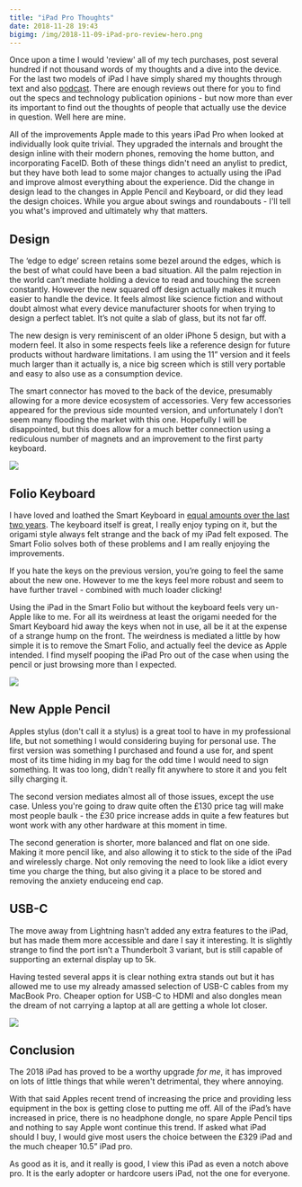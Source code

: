 ```yaml
---
title: "iPad Pro Thoughts"
date: 2018-11-28 19:43
bigimg: /img/2018-11-09-iPad-pro-review-hero.png
---
```

Once upon a time I would 'review' all of my tech purchases, post several hundred if not thousand words of my thoughts and a dive into the device. For the last two models of iPad I have simply shared my thoughts through text and also [podcast](https://byodpodcast.com). There are enough reviews out there for you to find out the specs and technology publication opinions - but now more than ever its important to find out the thoughts of people that actually use the device in question. Well here are mine.

All of the improvements Apple made to this years iPad Pro when looked at individually look quite trivial. They upgraded the internals and brought the design inline with their modern phones, removing the home button, and incorporating FaceID. Both of these things didn't need an anylist to predict, but they have both lead to some major changes to actually using the iPad and improve almost everything about the experience. Did the change in design lead to the changes in Apple Pencil and Keyboard, or did they lead the design choices. While you argue about swings and roundabouts - I'll tell you what's improved and ultimately why that matters.

## Design
The ‘edge to edge’ screen retains some bezel around the edges, which is the best of what could have been a bad situation. All the palm rejection in the world can’t mediate holding a device to read and touching the screen constantly. However the new squared off design actually makes it much easier to handle the device. It feels almost like science fiction and without doubt almost what every device manufacturer shoots for when trying to design a perfect tablet. It’s not quite a slab of glass, but its not far off.

The new design is very reminiscent of an older iPhone 5 design, but with a modern feel. It also in some respects feels like a reference design for future products without hardware limitations. I am using the 11” version and it feels much larger than it actually is, a nice big screen which is still very portable and easy to also use as a consumption device.

The smart connector has moved to the back of the device, presumably allowing for a more device ecosystem of accessories. Very few accessories appeared for the previous side mounted version, and unfortunately I don’t seem many flooding the market with this one. Hopefully I will be disappointed, but this does allow for a much better connection using a rediculous number of magnets and an improvement to the first party keyboard. 

![](https://www.gr36.com/img/2018-11-17-smartkeyboard-ipadpro.jpeg)

## Folio Keyboard
I have loved and loathed the Smart Keyboard in [equal amounts over the last two years](https://www.gr36.com/2018-11-17-ipad-smart-keyboard/). The keyboard itself is great, I really enjoy typing on it, but the origami style always felt strange and the back of my iPad felt exposed. The Smart Folio solves both of these problems and I am really enjoying the improvements.

If you hate the keys on the previous version, you’re going to feel the same about the new one. However to me the keys feel more robust and seem to have further travel - combined with much loader clicking!

Using the iPad in the Smart Folio but without the keyboard feels very un-Apple like to me. For all its weirdness at least the origami needed for the Smart Keyboard hid away the keys when not in use, all be it at the expense of a strange hump on the front. The weirdness is mediated a little by how simple it is to remove the Smart Folio, and actually feel the device as Apple intended. I find myself pooping the iPad Pro out of the case when using the pencil or just browsing more than I expected. 

![](https://gr36.com/img/2018-11-10-apple-pencil2018.jpeg)

## New Apple Pencil
Apples stylus (don't call it a stylus) is a great tool to have in my professional life, but not something I would considering buying for personal use. The first version was something I purchased and found a use for, and spent most of its time hiding in my bag for the odd time I would need to sign something. It was too long, didn't really fit anywhere to store it and you felt silly charging it.

The second version mediates almost all of those issues, except the use case. Unless you're going to draw quite often the £130 price tag will make most people baulk - the £30 price increase adds in quite a few features but wont work with any other hardware at this moment in time.

The second generation is shorter, more balanced and flat on one side. Making it more pencil like, and also allowing it to stick to the side of the iPad and wirelessly charge. Not only removing the need to look like a idiot every time you charge the thing, but also giving it a place to be stored and removing the anxiety enduceing end cap.

## USB-C
The move away from Lightning hasn’t added any extra features to the iPad, but has made them more accessible and dare I say it interesting. It is slightly strange to find the port isn’t a Thunderbolt 3 variant, but is still capable of supporting an external display up to 5k. 

Having tested several apps it is clear nothing extra stands out but it has allowed me to use my already amassed selection of USB-C cables from my MacBook Pro. Cheaper option for USB-C to HDMI and also dongles mean the dream of not carrying a laptop at all are getting a whole lot closer.

![](https://gr36.com/img/2018-11-07-iPad-pro2018-hero.jpeg)

## Conclusion
The 2018 iPad has proved to be a worthy upgrade *for me*, it has improved on lots of little things that while weren't detrimental, they where annoying. 

With that said Apples recent trend of increasing the price and providing less equipment in the box is getting close to putting me off. All of the iPad’s have increased in price, there is no headphone dongle, no spare Apple Pencil tips and nothing to say Apple wont continue this trend. If asked what iPad should I buy, I would give most users the choice between the £329 iPad and the much cheaper 10.5” iPad pro.

As good as it is, and it really is good, I view this iPad as even a notch above pro. It is the early adopter or hardcore users iPad, not the one for everyone.
